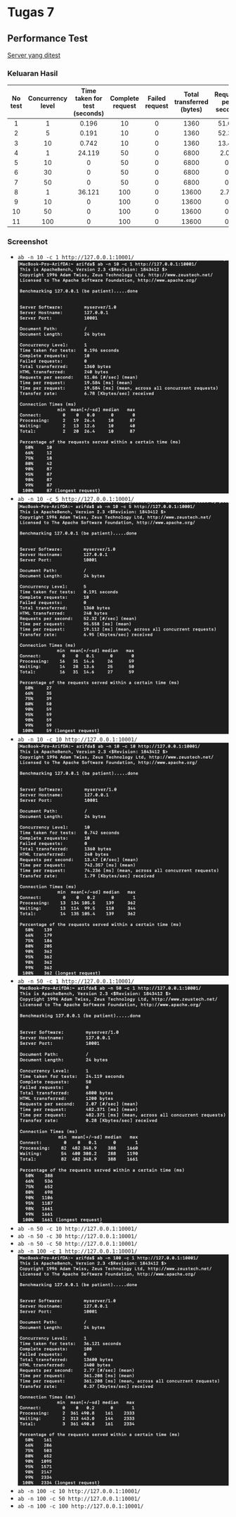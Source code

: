 # Tugas 7

## Performance Test

[Server yang ditest](../tugas6/server_thread_http.py)

### Keluaran Hasil

| No test | Concurrency level | Time taken for test (seconds) | Complete request | Failed request | Total transferred (bytes) | Request per second | Time per request (ms) | Transfer rate (Kbytes/sec) |
|:-------:|:-----------------:|:-----------------------------:|:----------------:|:--------------:|:-------------------------:|:------------------:|:---------------------:|:--------------------------:|
|    1    |         1         |             0.196             |        10        |        0       |            1360           |       51.06       |         19.584         |            6.78           |
|    2    |         5         |             0.191             |        10        |        0       |            1360           |        52.32       |         95.558        |            6.95            |
|    3    |         10         |             0.742             |        10       |        0       |           1360           |        13.47       |         742.357        |            1.79            |
|    4    |         1         |             24.119             |        50       |        0       |           6800           |        2.07       |         482.371        |            0.28            |
|    5    |         10         |             0             |        50       |        0       |           6800           |        0       |         0        |            0            |
|    6    |         30         |             0             |        50       |        0       |           6800           |        0       |         0        |            0            |
|    7    |         50         |             0             |        50       |        0       |           6800           |        0       |         0        |            0            |
|    8    |         1         |             36.121             |        100       |        0       |           13600           |        2.77       |         361.208        |            0.37            |
|    9    |         10         |             0             |        100       |        0       |           13600           |        0       |         0        |            0            |
|    10    |         50         |             0             |        100       |        0       |           13600           |        0       |         0        |            0            |
|    11    |         100         |             0             |        100       |        0       |           13600           |        0       |         0        |            0            |

### Screenshot

- `ab -n 10 -c 1 http://127.0.0.1:10001/`  
![1](foto/1.png)
- `ab -n 10 -c 5 http://127.0.0.1:10001/`  
![2](foto/2.png)
- `ab -n 10 -c 10 http://127.0.0.1:10001/`  
![3](foto/3.png)
- `ab -n 50 -c 1 http://127.0.0.1:10001/`  
![4](foto/4.png)
- `ab -n 50 -c 10 http://127.0.0.1:10001/`
- `ab -n 50 -c 30 http://127.0.0.1:10001/`
- `ab -n 50 -c 50 http://127.0.0.1:10001/`
- `ab -n 100 -c 1 http://127.0.0.1:10001/`
![8](foto/8.png)
- `ab -n 100 -c 10 http://127.0.0.1:10001/`
- `ab -n 100 -c 50 http://127.0.0.1:10001/`
- `ab -n 100 -c 100 http://127.0.0.1:10001/`
